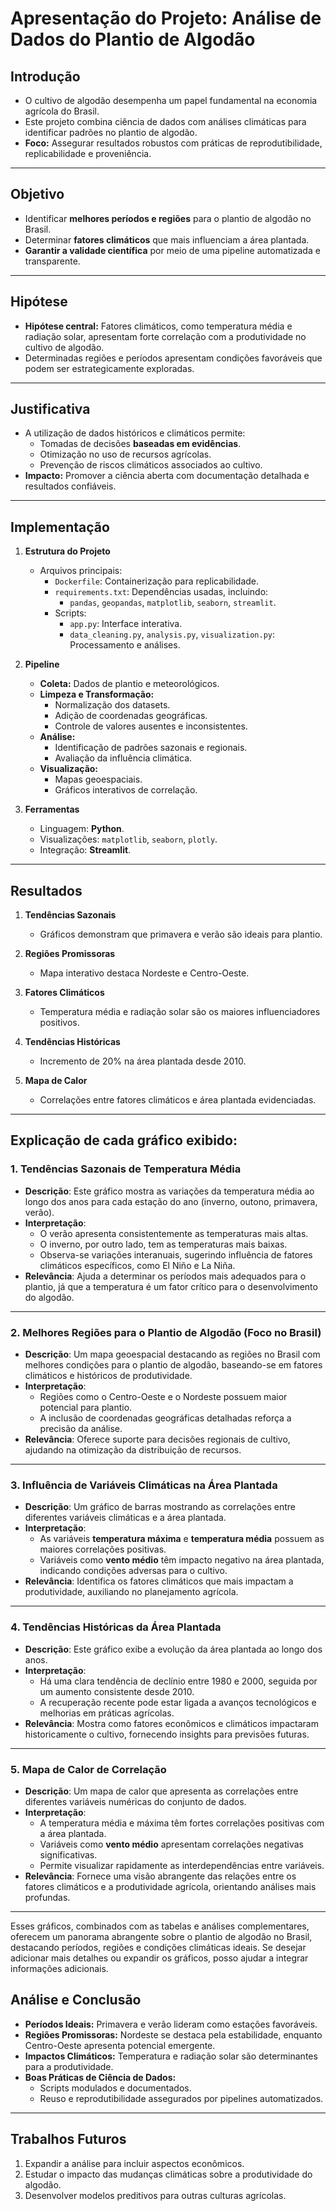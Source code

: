 # **Apresentação do Projeto: Análise de Dados do Plantio de Algodão**

## **Introdução**

- O cultivo de algodão desempenha um papel fundamental na economia agrícola do Brasil.
- Este projeto combina ciência de dados com análises climáticas para identificar padrões no plantio de algodão.
- **Foco:** Assegurar resultados robustos com práticas de reprodutibilidade, replicabilidade e proveniência.

---

## **Objetivo**

- Identificar **melhores períodos e regiões** para o plantio de algodão no Brasil.
- Determinar **fatores climáticos** que mais influenciam a área plantada.
- **Garantir a validade científica** por meio de uma pipeline automatizada e transparente.

---

## **Hipótese**

- **Hipótese central:** Fatores climáticos, como temperatura média e radiação solar, apresentam forte correlação com a produtividade no cultivo de algodão.
- Determinadas regiões e períodos apresentam condições favoráveis que podem ser estrategicamente exploradas.

---

## **Justificativa**

- A utilização de dados históricos e climáticos permite:
  - Tomadas de decisões **baseadas em evidências**.
  - Otimização no uso de recursos agrícolas.
  - Prevenção de riscos climáticos associados ao cultivo.
- **Impacto:** Promover a ciência aberta com documentação detalhada e resultados confiáveis.

---

## **Implementação**

1. **Estrutura do Projeto**
   - Arquivos principais:
     - `Dockerfile`: Containerização para replicabilidade.
     - `requirements.txt`: Dependências usadas, incluindo:
       - `pandas`, `geopandas`, `matplotlib`, `seaborn`, `streamlit`.
     - Scripts:
       - `app.py`: Interface interativa.
       - `data_cleaning.py`, `analysis.py`, `visualization.py`: Processamento e análises.

2. **Pipeline**
   - **Coleta:** Dados de plantio e meteorológicos.
   - **Limpeza e Transformação:**
     - Normalização dos datasets.
     - Adição de coordenadas geográficas.
     - Controle de valores ausentes e inconsistentes.
   - **Análise:**
     - Identificação de padrões sazonais e regionais.
     - Avaliação da influência climática.
   - **Visualização:**
     - Mapas geoespaciais.
     - Gráficos interativos de correlação.

3. **Ferramentas**
   - Linguagem: **Python**.
   - Visualizações: `matplotlib`, `seaborn`, `plotly`.
   - Integração: **Streamlit**.

---

## **Resultados**

1. **Tendências Sazonais**
   - Gráficos demonstram que primavera e verão são ideais para plantio.

2. **Regiões Promissoras**
   - Mapa interativo destaca Nordeste e Centro-Oeste.

3. **Fatores Climáticos**
   - Temperatura média e radiação solar são os maiores influenciadores positivos.

4. **Tendências Históricas**
   - Incremento de 20% na área plantada desde 2010.

5. **Mapa de Calor**
   - Correlações entre fatores climáticos e área plantada evidenciadas.

---

## Explicação de cada gráfico exibido:

### 1. **Tendências Sazonais de Temperatura Média**

- **Descrição**: Este gráfico mostra as variações da temperatura média ao longo dos anos para cada estação do ano (inverno, outono, primavera, verão).
- **Interpretação**:
  - O verão apresenta consistentemente as temperaturas mais altas.
  - O inverno, por outro lado, tem as temperaturas mais baixas.
  - Observa-se variações interanuais, sugerindo influência de fatores climáticos específicos, como El Niño e La Niña.
- **Relevância**: Ajuda a determinar os períodos mais adequados para o plantio, já que a temperatura é um fator crítico para o desenvolvimento do algodão.

---

### 2. **Melhores Regiões para o Plantio de Algodão (Foco no Brasil)**

- **Descrição**: Um mapa geoespacial destacando as regiões no Brasil com melhores condições para o plantio de algodão, baseando-se em fatores climáticos e históricos de produtividade.
- **Interpretação**:
  - Regiões como o Centro-Oeste e o Nordeste possuem maior potencial para plantio.
  - A inclusão de coordenadas geográficas detalhadas reforça a precisão da análise.
- **Relevância**: Oferece suporte para decisões regionais de cultivo, ajudando na otimização da distribuição de recursos.

---

### 3. **Influência de Variáveis Climáticas na Área Plantada**

- **Descrição**: Um gráfico de barras mostrando as correlações entre diferentes variáveis climáticas e a área plantada.
- **Interpretação**:
  - As variáveis **temperatura máxima** e **temperatura média** possuem as maiores correlações positivas.
  - Variáveis como **vento médio** têm impacto negativo na área plantada, indicando condições adversas para o cultivo.
- **Relevância**: Identifica os fatores climáticos que mais impactam a produtividade, auxiliando no planejamento agrícola.

---

### 4. **Tendências Históricas da Área Plantada**

- **Descrição**: Este gráfico exibe a evolução da área plantada ao longo dos anos.
- **Interpretação**:
  - Há uma clara tendência de declínio entre 1980 e 2000, seguida por um aumento consistente desde 2010.
  - A recuperação recente pode estar ligada a avanços tecnológicos e melhorias em práticas agrícolas.
- **Relevância**: Mostra como fatores econômicos e climáticos impactaram historicamente o cultivo, fornecendo insights para previsões futuras.

---

### 5. **Mapa de Calor de Correlação**

- **Descrição**: Um mapa de calor que apresenta as correlações entre diferentes variáveis numéricas do conjunto de dados.
- **Interpretação**:
  - A temperatura média e máxima têm fortes correlações positivas com a área plantada.
  - Variáveis como **vento médio** apresentam correlações negativas significativas.
  - Permite visualizar rapidamente as interdependências entre variáveis.
- **Relevância**: Fornece uma visão abrangente das relações entre os fatores climáticos e a produtividade agrícola, orientando análises mais profundas.

---

Esses gráficos, combinados com as tabelas e análises complementares, oferecem um panorama abrangente sobre o plantio de algodão no Brasil, destacando períodos, regiões e condições climáticas ideais. Se desejar adicionar mais detalhes ou expandir os gráficos, posso ajudar a integrar informações adicionais.

## **Análise e Conclusão**

- **Períodos Ideais:** Primavera e verão lideram como estações favoráveis.
- **Regiões Promissoras:** Nordeste se destaca pela estabilidade, enquanto Centro-Oeste apresenta potencial emergente.
- **Impactos Climáticos:** Temperatura e radiação solar são determinantes para a produtividade.
- **Boas Práticas de Ciência de Dados:**
  - Scripts modulados e documentados.
  - Reuso e reprodutibilidade assegurados por pipelines automatizados.

---

## **Trabalhos Futuros**

1. Expandir a análise para incluir aspectos econômicos.
2. Estudar o impacto das mudanças climáticas sobre a produtividade do algodão.
3. Desenvolver modelos preditivos para outras culturas agrícolas.
